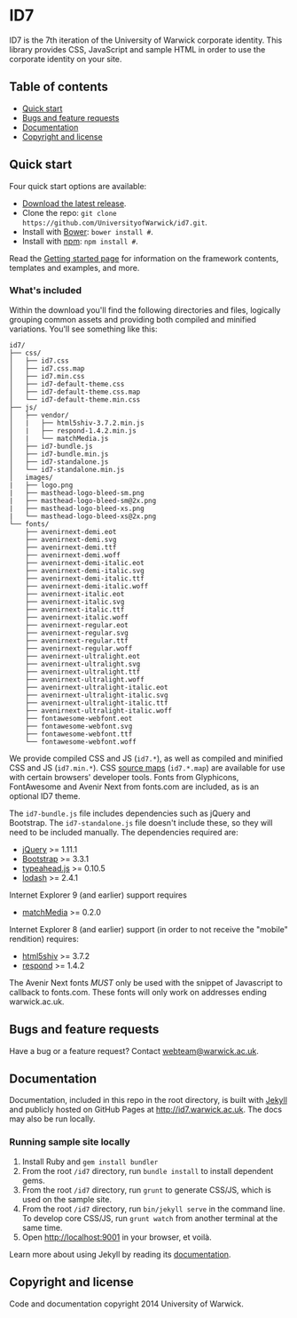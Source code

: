 # ID7

ID7 is the 7th iteration of the University of Warwick corporate identity. This library provides CSS, JavaScript and sample HTML in order to use the corporate identity on your site.

## Table of contents

- [Quick start](#quick-start)
- [Bugs and feature requests](#bugs-and-feature-requests)
- [Documentation](#documentation)
- [Copyright and license](#copyright-and-license)

## Quick start

Four quick start options are available:

- [Download the latest release](#).
- Clone the repo: `git clone https://github.com/UniversityofWarwick/id7.git`.
- Install with [Bower](http://bower.io): `bower install #`.
- Install with [npm](https://www.npmjs.org): `npm install #`.

Read the [Getting started page](#) for information on the framework contents, templates and examples, and more.

### What's included

Within the download you'll find the following directories and files, logically grouping common assets and providing both compiled and minified variations. You'll see something like this:

```
id7/
├── css/
│   ├── id7.css
│   ├── id7.css.map
│   ├── id7.min.css
│   ├── id7-default-theme.css
│   ├── id7-default-theme.css.map
│   └── id7-default-theme.min.css
├── js/
│   ├── vendor/
│   |   ├── html5shiv-3.7.2.min.js
│   |   ├── respond-1.4.2.min.js
│   |   └── matchMedia.js
│   ├── id7-bundle.js
│   ├── id7-bundle.min.js
│   ├── id7-standalone.js
│   └── id7-standalone.min.js
│   images/
|   ├── logo.png
|   ├── masthead-logo-bleed-sm.png
|   ├── masthead-logo-bleed-sm@2x.png
|   ├── masthead-logo-bleed-xs.png
|   └── masthead-logo-bleed-xs@2x.png
└── fonts/
    ├── avenirnext-demi.eot
    ├── avenirnext-demi.svg
    ├── avenirnext-demi.ttf
    ├── avenirnext-demi.woff
    ├── avenirnext-demi-italic.eot
    ├── avenirnext-demi-italic.svg
    ├── avenirnext-demi-italic.ttf
    ├── avenirnext-demi-italic.woff
    ├── avenirnext-italic.eot
    ├── avenirnext-italic.svg
    ├── avenirnext-italic.ttf
    ├── avenirnext-italic.woff
    ├── avenirnext-regular.eot
    ├── avenirnext-regular.svg
    ├── avenirnext-regular.ttf
    ├── avenirnext-regular.woff
    ├── avenirnext-ultralight.eot
    ├── avenirnext-ultralight.svg
    ├── avenirnext-ultralight.ttf
    ├── avenirnext-ultralight.woff
    ├── avenirnext-ultralight-italic.eot
    ├── avenirnext-ultralight-italic.svg
    ├── avenirnext-ultralight-italic.ttf
    ├── avenirnext-ultralight-italic.woff
    ├── fontawesome-webfont.eot
    ├── fontawesome-webfont.svg
    ├── fontawesome-webfont.ttf
    └── fontawesome-webfont.woff
```

We provide compiled CSS and JS (`id7.*`), as well as compiled and minified CSS and JS (`id7.min.*`). CSS [source maps](https://developers.google.com/chrome-developer-tools/docs/css-preprocessors) (`id7.*.map`) are available for use with certain browsers' developer tools. Fonts from Glyphicons, FontAwesome and Avenir Next from fonts.com are included, as is an optional ID7 theme.

The `id7-bundle.js` file includes dependencies such as jQuery and Bootstrap. The `id7-standalone.js` file doesn't include these, so they will need to be included manually. The dependencies required are:

- [jQuery](https://github.com/jquery/jquery) >= 1.11.1
- [Bootstrap](https://github.com/twbs/bootstrap) >= 3.3.1
- [typeahead.js](https://github.com/twitter/typeahead.js) >= 0.10.5
- [lodash](https://github.com/lodash/lodash) >= 2.4.1

Internet Explorer 9 (and earlier) support requires

- [matchMedia](https://github.com/paulirish/matchMedia.js) >= 0.2.0

Internet Explorer 8 (and earlier) support (in order to not receive the "mobile" rendition) requires:

- [html5shiv](https://github.com/aFarkas/html5shiv) >= 3.7.2
- [respond](https://github.com/scottjehl/Respond) >= 1.4.2

The Avenir Next fonts *MUST* only be used with the snippet of Javascript to callback to fonts.com. These fonts will only work on addresses ending warwick.ac.uk.

## Bugs and feature requests

Have a bug or a feature request? Contact <webteam@warwick.ac.uk>.

## Documentation

Documentation, included in this repo in the root directory, is built with [Jekyll](http://jekyllrb.com) and publicly hosted on GitHub Pages at <http://id7.warwick.ac.uk>. The docs may also be run locally.

### Running sample site locally

1. Install Ruby and `gem install bundler`
2. From the root `/id7` directory, run `bundle install` to install dependent gems.
3. From the root `/id7` directory, run `grunt` to generate CSS/JS, which is used on the sample site.
4. From the root `/id7` directory, run `bin/jekyll serve` in the command line. To develop core CSS/JS, run `grunt watch` from another terminal at the same time.
5. Open <http://localhost:9001> in your browser, et voilà.

Learn more about using Jekyll by reading its [documentation](http://jekyllrb.com/docs/home/).

## Copyright and license

Code and documentation copyright 2014 University of Warwick.